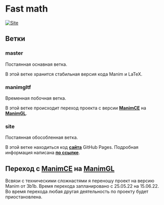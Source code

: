 # Fast math
[![Site]()](https://mrshprotter.github.io/fast_math/)
## Ветки
### master
Постаянная оснавная ветка.

В этой ветке хранится стабильная версия кода Manim и LaTeX.

### manimgltf
Временная побочная ветка.

В этой ветке происходит переход проекта с версии [**ManimCE**](https://github.com/ManimCommunity/manim "Community версия")
на [**ManimGL**](https://github.com/3b1b/manim "Версия 3b1b").

### site
Постаянная обособленная ветка.

В этой ветке находиться код [**сайта**](https://mrshprotter.github.io/fast_math/ "Основной сайт проекта") GitHub Pages.
Подробная информация написана [**по ссылке**](https://github.com/MrShprotter/fast_math/blob/site/README.md "README.md ветки site").

## Переход с [ManimCE](https://github.com/ManimCommunity/manim "Community версия") на [ManimGL](https://github.com/3b1b/manim "Версия 3b1b")
Всвязи с техническими сложнастями я переношу проект на версию Manim от 3b1b. Время перехода запланировано с 25.05.22 на 15.06.22.
Во время перехода любая другая деятельность по проекту будет приостановлена.
